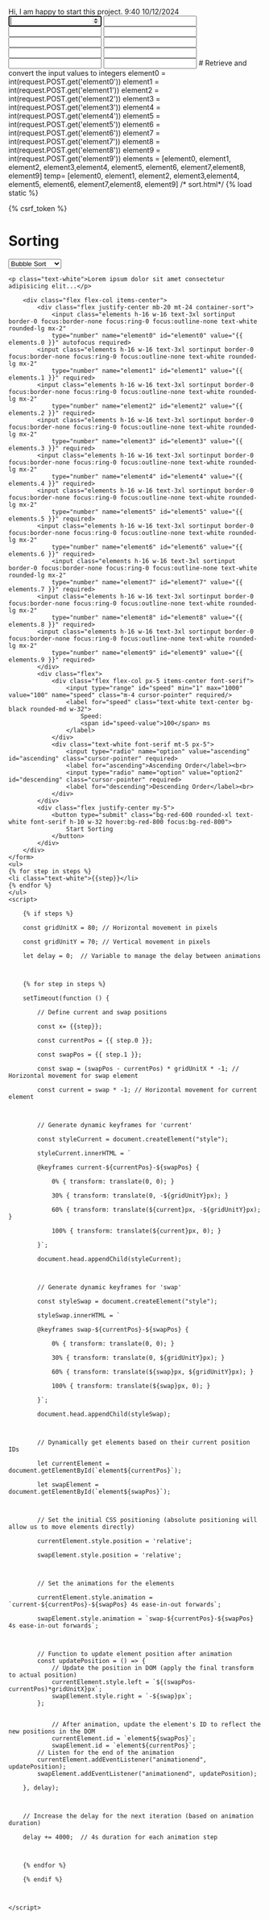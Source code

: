 Hi, I am happy to start this project. 9:40 10/12/2024
<input class="elements h-16 w-16 text-3xl sortinput border-0 focus:border-none focus:ring-0 focus:outline-none text-white rounded-lg mx-2"
                    type="number" name="element0" id="element0" value="{{ elements.0 }}" autofocus required>
                <input class="elements h-16 w-16 text-3xl sortinput border-0 focus:border-none focus:ring-0 focus:outline-none text-white rounded-lg mx-2"
                    type="number" name="element1" id="element1" value="{{ elements.1 }}" required>
                <input class="elements h-16 w-16 text-3xl sortinput border-0 focus:border-none focus:ring-0 focus:outline-none text-white rounded-lg mx-2"
                    type="number" name="element2" id="element2" value="{{ elements.2 }}" required>
                <input class="elements h-16 w-16 text-3xl sortinput border-0 focus:border-none focus:ring-0 focus:outline-none text-white rounded-lg mx-2"
                    type="number" name="element3" id="element3" value="{{ elements.3 }}" required>
                <input class="elements h-16 w-16 text-3xl sortinput border-0 focus:border-none focus:ring-0 focus:outline-none text-white rounded-lg mx-2"
                    type="number" name="element4" id="element4" value="{{ elements.4 }}" required>
                <input class="elements h-16 w-16 text-3xl sortinput border-0 focus:border-none focus:ring-0 focus:outline-none text-white rounded-lg mx-2"
                    type="number" name="element5" id="element5" value="{{ elements.5 }}" required>
                <input class="elements h-16 w-16 text-3xl sortinput border-0 focus:border-none focus:ring-0 focus:outline-none text-white rounded-lg mx-2"
                    type="number" name="element6" id="element6" value="{{ elements.6 }}" required>
                    <input class="elements h-16 w-16 text-3xl sortinput border-0 focus:border-none focus:ring-0 focus:outline-none text-white rounded-lg mx-2"
                    type="number" name="element7" id="element7" value="{{ elements.7 }}" required>
                <input class="elements h-16 w-16 text-3xl sortinput border-0 focus:border-none focus:ring-0 focus:outline-none text-white rounded-lg mx-2"
                    type="number" name="element8" id="element8" value="{{ elements.8 }}" required>
                <input class="elements h-16 w-16 text-3xl sortinput border-0 focus:border-none focus:ring-0 focus:outline-none text-white rounded-lg mx-2"
                    type="number" name="element9" id="element9" value="{{ elements.9 }}" required>
                    # Retrieve and convert the input values to integers
            element0 = int(request.POST.get('element0'))
            element1 = int(request.POST.get('element1'))
            element2 = int(request.POST.get('element2'))
            element3 = int(request.POST.get('element3'))
            element4 = int(request.POST.get('element4'))
            element5 = int(request.POST.get('element5'))
            element6 = int(request.POST.get('element6'))
            element7 = int(request.POST.get('element7'))
            element8 = int(request.POST.get('element8'))
            element9 = int(request.POST.get('element9'))
            elements = [element0, element1, element2, element3,element4, element5, element6, element7,element8, element9]
            temp= [element0, element1, element2, element3,element4, element5, element6, element7,element8, element9]
/* sort.html*/
{% load static %}
<!DOCTYPE html>
<html lang="en">

<head>
    <meta charset="UTF-8">
    <meta name="viewport" content="width=device-width, initial-scale=1.0">
    <link rel="stylesheet" href="{% static 'style.css' %}">
    <title>Sorting Visualization</title>
    <script src="https://cdn.tailwindcss.com"></script>
</head>

<body class="sorting">
    <div class="flex justify-between">
    <form method="POST">
        {% csrf_token %}
        <h1 class="text-white text-[40px] font-serif italic extended-underline h-14">Sorting</h1>
        <select name="algorithm" id="algorithm" class="mx-14 my-7 h-10 rounded-xl text-white bg-black w-40 font-serif italic">
            <option class="font-serif" value="bubble">Bubble Sort</option>
            <option class="font-serif" value="selection">Selection Sort</option>
            <option class="font-serif" value="insertion">Insertion Sort</option>
            <option class="font-serif" value="merge">Merge Sort</option>
            <option class="font-serif" value="quick">Quick Sort</option>
            <option class="font-serif" value="heap">Heap Sort</option>
        </select>
    </div>

    <p class="text-white">Lorem ipsum dolor sit amet consectetur adipisicing elit...</p>

        <div class="flex flex-col items-center">
            <div class="flex justify-center mb-20 mt-24 container-sort">
                <input class="elements h-16 w-16 text-3xl sortinput border-0 focus:border-none focus:ring-0 focus:outline-none text-white rounded-lg mx-2"
                type="number" name="element0" id="element0" value="{{ elements.0 }}" autofocus required>
            <input class="elements h-16 w-16 text-3xl sortinput border-0 focus:border-none focus:ring-0 focus:outline-none text-white rounded-lg mx-2"
                type="number" name="element1" id="element1" value="{{ elements.1 }}" required>
            <input class="elements h-16 w-16 text-3xl sortinput border-0 focus:border-none focus:ring-0 focus:outline-none text-white rounded-lg mx-2"
                type="number" name="element2" id="element2" value="{{ elements.2 }}" required>
            <input class="elements h-16 w-16 text-3xl sortinput border-0 focus:border-none focus:ring-0 focus:outline-none text-white rounded-lg mx-2"
                type="number" name="element3" id="element3" value="{{ elements.3 }}" required>
            <input class="elements h-16 w-16 text-3xl sortinput border-0 focus:border-none focus:ring-0 focus:outline-none text-white rounded-lg mx-2"
                type="number" name="element4" id="element4" value="{{ elements.4 }}" required>
            <input class="elements h-16 w-16 text-3xl sortinput border-0 focus:border-none focus:ring-0 focus:outline-none text-white rounded-lg mx-2"
                type="number" name="element5" id="element5" value="{{ elements.5 }}" required>
            <input class="elements h-16 w-16 text-3xl sortinput border-0 focus:border-none focus:ring-0 focus:outline-none text-white rounded-lg mx-2"
                type="number" name="element6" id="element6" value="{{ elements.6 }}" required>
                <input class="elements h-16 w-16 text-3xl sortinput border-0 focus:border-none focus:ring-0 focus:outline-none text-white rounded-lg mx-2"
                type="number" name="element7" id="element7" value="{{ elements.7 }}" required>
            <input class="elements h-16 w-16 text-3xl sortinput border-0 focus:border-none focus:ring-0 focus:outline-none text-white rounded-lg mx-2"
                type="number" name="element8" id="element8" value="{{ elements.8 }}" required>
            <input class="elements h-16 w-16 text-3xl sortinput border-0 focus:border-none focus:ring-0 focus:outline-none text-white rounded-lg mx-2"
                type="number" name="element9" id="element9" value="{{ elements.9 }}" required> 
            </div>
            <div class="flex">
                <div class="flex flex-col px-5 items-center font-serif">
                    <input type="range" id="speed" min="1" max="1000" value="100" name="speed" class="m-4 cursor-pointer" required/>
                    <label for="speed" class="text-white text-center bg-black rounded-md w-32">
                        Speed:
                        <span id="speed-value">100</span> ms
                    </label>
                </div>
                <div class="text-white font-serif mt-5 px-5">
                    <input type="radio" name="option" value="ascending" id="ascending" class="cursor-pointer" required>
                    <label for="ascending">Ascending Order</label><br>
                    <input type="radio" name="option" value="option2" id="descending" class="cursor-pointer" required>
                    <label for="descending">Descending Order</label><br>
                </div>
            </div>
            <div class="flex justify-center my-5">
                <button type="submit" class="bg-red-600 rounded-xl text-white font-serif h-10 w-32 hover:bg-red-800 focus:bg-red-800">
                    Start Sorting
                </button>
            </div>
        </div>
    </form>
    <ul>
    {% for step in steps %}
    <li class="text-white">{{step}}</li>
    {% endfor %}
    </ul>
    <script>

        {% if steps %}
    
        const gridUnitX = 80; // Horizontal movement in pixels
    
        const gridUnitY = 70; // Vertical movement in pixels
    
        let delay = 0;  // Variable to manage the delay between animations
    
        
    
        {% for step in steps %}
    
        setTimeout(function () {
    
            // Define current and swap positions
    
            const x= {{step}};
    
            const currentPos = {{ step.0 }};
    
            const swapPos = {{ step.1 }};
    
            const swap = (swapPos - currentPos) * gridUnitX * -1; // Horizontal movement for swap element
    
            const current = swap * -1; // Horizontal movement for current element
    
        
    
            // Generate dynamic keyframes for 'current'
    
            const styleCurrent = document.createElement("style");
    
            styleCurrent.innerHTML = `
    
            @keyframes current-${currentPos}-${swapPos} {
    
                0% { transform: translate(0, 0); }
    
                30% { transform: translate(0, -${gridUnitY}px); }
    
                60% { transform: translate(${current}px, -${gridUnitY}px); }
    
                100% { transform: translate(${current}px, 0); }
    
            }`;
    
            document.head.appendChild(styleCurrent);
    
        
    
            // Generate dynamic keyframes for 'swap'
    
            const styleSwap = document.createElement("style");
    
            styleSwap.innerHTML = `
    
            @keyframes swap-${currentPos}-${swapPos} {
    
                0% { transform: translate(0, 0); }
    
                30% { transform: translate(0, ${gridUnitY}px); }
    
                60% { transform: translate(${swap}px, ${gridUnitY}px); }
    
                100% { transform: translate(${swap}px, 0); }
    
            }`;
    
            document.head.appendChild(styleSwap);
    
        
    
            // Dynamically get elements based on their current position IDs
    
            let currentElement = document.getElementById(`element${currentPos}`);
    
            let swapElement = document.getElementById(`element${swapPos}`);
    
        
    
            // Set the initial CSS positioning (absolute positioning will allow us to move elements directly)
    
            currentElement.style.position = 'relative';
    
            swapElement.style.position = 'relative';
    
        
    
            // Set the animations for the elements
    
            currentElement.style.animation = `current-${currentPos}-${swapPos} 4s ease-in-out forwards`;
    
            swapElement.style.animation = `swap-${currentPos}-${swapPos} 4s ease-in-out forwards`;
    
        
    
            // Function to update element position after animation
            const updatePosition = () => {
                // Update the position in DOM (apply the final transform to actual position)
                currentElement.style.left = `${(swapPos-currentPos)*gridUnitX}px`;
                swapElement.style.right = `-${swap}px`;
            };
        
        
                // After animation, update the element's ID to reflect the new positions in the DOM
                currentElement.id = `element${swapPos}`; 
                swapElement.id = `element${currentPos}`; 
            // Listen for the end of the animation
            currentElement.addEventListener("animationend", updatePosition);
            swapElement.addEventListener("animationend", updatePosition);
        
        }, delay);
    
        
    
        // Increase the delay for the next iteration (based on animation duration)
    
        delay += 4000;  // 4s duration for each animation step
    
        
    
        {% endfor %}
    
        {% endif %}
    
        
    
    </script>
</body>

</html>
